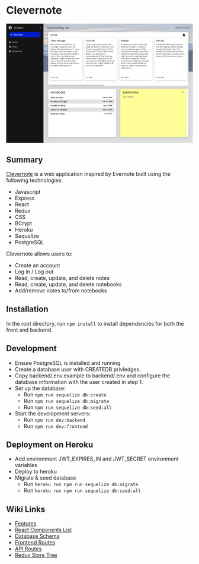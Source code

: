 # Clevernote
![This is an image](/Clevernote-screenshot.png)

## Summary
[Clevernote](https://jyang-clevernote.herokuapp.com/) is a web application inspired by Evernote built using the following technologies:
- Javascript
- Express
- React
- Redux
- CSS
- BCrypt
- Heroku
- Sequelize
- PostgreSQL

Clevernote allows users to:
- Create an account
- Log in / Log out
- Read, create, update, and delete notes
- Read, create, update, and delete notebooks
- Add/remove notes to/from notebooks

## Installation
In the root directory, run `npm install` to install dependencies for both the front and backend.

## Development
- Ensure PostgreSQL is installed and running
- Create a database user with CREATEDB privledges.
- Copy backend/.env.example to backend/.env and configure the database information with the user created in step 1.
- Set up the database:
  - Run `npm run sequelize db:create`
  - Run `npm run sequelize db:migrate`
  - Run `npm run sequelize db:seed:all`
- Start the development servers:
  - Run `npm run dev:backend`
  - Run `npm run dev:frontend`

## Deployment on Heroku
- Add environment JWT_EXPIRES_IN and JWT_SECRET environment variables
- Deploy to heroku
- Migrate & seed database
  - Run `heroku run npm run sequelize db:migrate`
  - Run `heroku run npm run sequelize db:seed:all`
  
## Wiki Links
- [Features](https://github.com/josephjyang/clevernote/wiki/Features)
- [React Components List](https://github.com/josephjyang/clevernote/wiki/React-Components-list)
- [Database Schema](https://github.com/josephjyang/clevernote/wiki/Database-Schema)
- [Frontend Routes](https://github.com/josephjyang/clevernote/wiki/Frontend-Routes)
- [API Routes](https://github.com/josephjyang/clevernote/wiki/API-Routes)
- [Redux Store Tree](https://github.com/josephjyang/clevernote/wiki/Redux-Store-Tree)
